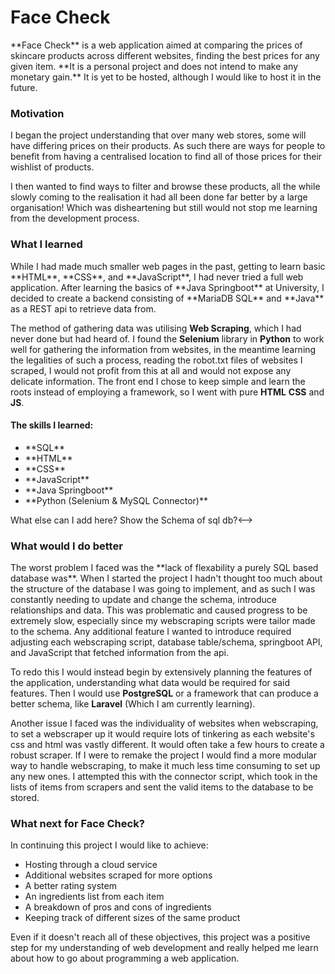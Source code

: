 <h1> Face Check </h1>
<p>
  **Face Check** is a web application aimed at comparing the prices of skincare products across different websites,
  finding the best prices for any given item. **It is a personal project and does not intend to make any monetary gain.**
  It is yet to be hosted, although I would like to host it in the future.
</p>
<h3> Motivation </h3>
<p>
  I began the project understanding that over many web stores, some will have differing prices on their products.
  As such there are ways for people to benefit from having a centralised location to find all of those prices for their
  wishlist of products.

  I then wanted to find ways to filter and browse these products, all the while slowly coming to the realisation it had all
  been done far better by a large organisation! Which was disheartening but still would not stop me learning from the development
  process.
</p>
<h3> What I learned </h3>
<p>
  While I had made much smaller web pages in the past, getting to learn basic **HTML**, **CSS**, and **JavaScript**, I had never tried a full
  web application. After learning the basics of **Java Springboot** at University, I decided to create a backend consisting of **MariaDB SQL**
  and **Java** as a REST api to retrieve data from.
  
  The method of gathering data was utilising **Web Scraping**, which I had never done but had heard of.
  I found the **Selenium** library in **Python** to work well for gathering the information from websites, in the meantime learning
  the legalities of such a process, reading the robot.txt files of websites I scraped, I would not profit from this at all and would not expose
  any delicate information. The front end I chose to keep simple and learn the roots instead of employing a framework,
  so I went with pure **HTML** **CSS** and **JS**.
</p>
  <h4>The skills I learned:</h4>
  <ul>
    <li>**SQL**</li>
    <li>**HTML**</li>
    <li>**CSS**</li>
    <li>**JavaScript**</li>
    <li>**Java Springboot**</li>
    <li>**Python (Selenium & MySQL Connector)**</li>
  </ul>
  
<!--> What else can I add here? Show the Schema of sql db?<-->

<h3> What would I do better </h3>
<p>
The worst problem I faced was the **lack of flexability a purely SQL based database was**. When I started the project I hadn't
thought too much about the structure of the database I was going to implement, and as such I was constantly needing to update and
change the schema, introduce relationships and data. This was problematic and caused progress to be extremely slow, especially since
my webscraping scripts were tailor made to the schema. Any additional feature I wanted to introduce required adjusting each webscraping
script, database table/schema, springboot API, and JavaScript that fetched information from the api.

To redo this I would instead begin by extensively planning the features of the application, understanding what data would be required
for said features. Then I would use **PostgreSQL** or a framework that can produce a better schema, like **Laravel** (Which I am currently learning).

Another issue I faced was the individuality of websites when webscraping, to set a webscraper up it would require lots of tinkering
as each website's css and html was vastly different. It would often take a few hours to create a robust scraper. If I were to remake the project
I would find a more modular way to handle webscraping, to make it much less time consuming to set up any new ones. I attempted this with
the connector script, which took in the lists of items from scrapers and sent the valid items to the database to be stored.
</p>

<h3> What next for Face Check? </h3>
<p>
In continuing this project I would like to achieve:
<ul>
  <li>Hosting through a cloud service</li>
  <li>Additional websites scraped for more options</li>
  <li>A better rating system</li>
  <li>An ingredients list from each item</li>
  <li>A breakdown of pros and cons of ingredients</li>
  <li>Keeping track of different sizes of the same product</li>
</ul>

Even if it doesn't reach all of these objectives, this project was a positive step for my understanding of web development
and really helped me learn about how to go about programming a web application. 
</p>
